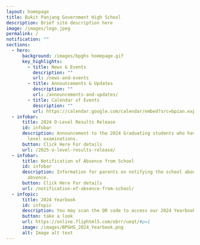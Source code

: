 ```yaml
---
layout: homepage
title: Bukit Panjang Government High School
description: Brief site description here
image: /images/logo.jpeg
permalink: /
notification: ""
sections:
  - hero:
      background: /images/bpghs homepage.gif
      key_highlights:
        - title: News & Events
          description: ""
          url: /news-and-events
        - title: Announcements & Updates
          description: ""
          url: /announcements-and-updates/
        - title: Calendar of Events
          description: ""
          url: https://calendar.google.com/calendar/embed?src=bpian.experience%40gmail.com&ctz=Asia%2FSingapore
  - infobar:
      title: 2024 O-Level Results Release
      id: infobar
      description: Announcement to the 2024 Graduating students who have sat for the O
        level examinations.
      button: Click Here For details
      url: /2025-o-level-results-release/
  - infobar:
      title: Notification of Absence from School
      id: infobar
      description: Information for parents on notifying the school about their child's
        absence.
      button: Click Here For details
      url: /notification-of-absence-from-school/
  - infopic:
      title: 2024 Yearbook
      id: infopic
      description: You may scan the QR code to access our 2024 Yearbook!
      button: take a look
      url: https://online.fliphtml5.com/obrr/uoqt/#p=1
      image: /images/BPGHS_2024_Yearbook.png
      alt: Image alt text
---
```

